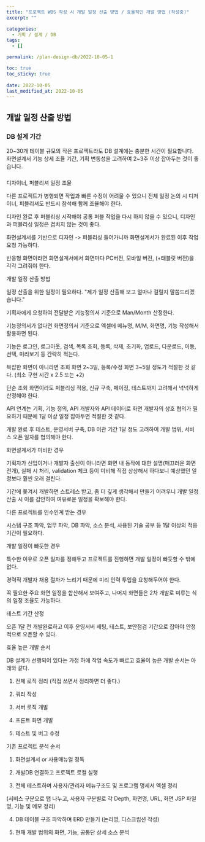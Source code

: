 ```yaml
---
title: "프로젝트 WBS 작성 시 개발 일정 산출 방법 / 효율적인 개발 방법 (작성중)"
excerpt: ""

categories:
  - 기획 / 설계 / DB
tags:
  - []

permalink: /plan-design-db/2022-10-05-1

toc: true
toc_sticky: true
 
date: 2022-10-05
last_modified_at: 2022-10-05
---
```


## 개발 일정 산출 방법

### DB 설계 기간

20~30개 테이블 규모의 작은 프로젝트라도 DB 설계에는 충분한 시간이 필요합니다.  
화면설계서 기능 상세 조율 기간, 기획 변동성을 고려하여 2~3주 이상 잡아두는 것이 좋습니다.

### 





디자이너, 퍼블리셔 일정 조율


다른 프로젝트가 병행되면 작업과 빠른 수정이 어려울 수 있으니 전체 일정 논의 시 디저이너, 퍼블리셔도 반드시 참석해 함께 조율해야 한다.



디자인 완료 후 퍼블리싱 시작해야 공통 퍼블 작업을 다시 하지 않을 수 있으니, 디자인과 퍼블리싱 일정은 겹치지 않는 것이 좋다.



화면설계서를 기반으로 디자인 -> 퍼블리싱 들어가니까 화면설계서가 완료된 이후 작업 요청 가능하다.



반응형 화면이라면 화면설계서에서 화면마다 PC버전, 모바일 버전, (+태블릿 버전)을 각각 그려줘야 한다.







개발 일정 산출 방법


일정 산출을 위한 일정이 필요하다. "제가 일정 산출해 보고 얼마나 걸릴지 말씀드리겠습니다."



기획자에게 요청하여 전달받은 기능정의서 기준으로 Man/Month 산정한다.

기능정의서가 없다면 화면정의서 기준으로 엑셀에 메뉴명, M/M, 화면명, 기능 작성해서 활용하면 된다.

기능은 로그인, 로그아웃, 검색, 목록 조회, 등록, 삭제, 초기화, 업로드, 다운로드, 이동, 선택, 미리보기 등 간략히 적는다.

복잡한 화면이 아니라면 조회 화면 2~3일, 등록/수정 화면 3~5일 정도가 적절한 것 같다. (최소 구현 시간 x 2.5 또는 +2)

단순 조회 화면이라도 퍼블리싱 적용, 신규 구축, 페이징, 테스트까지 고려해서 넉넉하게 산정해야 한다.



API 연계는 기획, 기능 정의, API 개발자와 API 데이터로 화면 개발자의 상호 협의가 필요하기 때문에 1달 이상 일정 잡아두면 적절한 것 같다.



개발 완료 후 테스트, 운영서버 구축, DB 이관 기간 1달 정도 고려하여 개발 범위, 서비스 오픈 일자를 협의해야 한다.



화면설계서가 미비한 경우

기획자가 신입이거나 개발자 출신이 아니라면 화면 내 동작에 대한 설명(매끄러운 화면 전개), 실패 시 처리, validation 체크 등이 미비해 직접 상상해서 하다보니 예상했던 일정보다 훨씬 오래 걸린다.



기간에 쫒겨서 개발하면 스트레스 받고, 좀 더 깊게 생각해서 만들기 어려우니 개발 일정 산출 시 이를 감안하여 여유로운 일정을 확보해야 한다.



다른 프로젝트를 인수인계 받는 경우

시스템 구조 파악, 업무 파악, DB 파악, 소스 분석, 사용된 기술 공부 등 1달 이상의 적응 기간이 필요하다.







개발 일정이 빠듯한 경우


특수한 이유로 오픈 일자를 정해두고 프로젝트를 진행하면 개발 일정이 빠듯할 수 밖에 없다.



경력직 개발자 채용 절차가 느리기 때문에 미리 인력 투입을 요청해두어야 한다.



꼭 필요한 주요 화면 일정을 합산해서 보여주고, 나머지 화면들은 2차 개발로 미루는 식의 일정 조율도 가능하다.







테스트 기간 산정


오픈 1달 전 개발완료하고 이후 운영서버 세팅, 테스트, 보안점검 기간으로 잡아야 안정적으로 오픈할 수 있다.







효율 높은 개발 순서


DB 설계가 선행되어 있다는 가정 하에 작업 속도가 빠르고 효율이 높은 개발 순서는 아래와 같다.



1. 전체 로직 정리 (직접 쓰면서 정리하면 더 좋다.)

2. 쿼리 작성

3. 서버 로직 개발

4. 프론트 화면 개발

5. 테스트 및 버그 수정







기존 프로젝트 분석 순서


1. 화면설계서 or 사용매뉴얼 정독

2. 개발DB 연결하고 프로젝트 로컬 실행

3. 전체 테스트하며 사용자/관리자 메뉴구조도 및 프로그램 명세서 엑셀 정리

(서비스 구분으로 탭 나누고, 사용자 구분별로 각 Depth, 화면명, URL, 화면 JSP 파일명, 기능 및 메모 정리)

4. DB 테이블 구조 파악하며 ERD 만들기 (논리명, 디스크립션 작성)

5. 현재 개발 범위의 화면, 기능, 공통단 상세 소스 분석